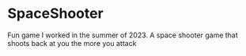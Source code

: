 # SpaceShooter
Fun game I worked  in the summer of 2023.  A space shooter game that shoots back at you the more you attack
